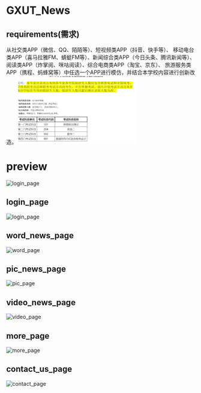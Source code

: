 # GXUT_News
## requirements(需求)
从社交类APP（微信、QQ、陌陌等）、短视频类APP（抖音、快手等）、
移动电台类APP（喜马拉雅FM、蜻蜓FM等）、新闻综合类APP（今日头条、腾讯新闻等）、
阅读类APP（炸掌阅、咪咕阅读）、综合电商类APP（淘宝、京东）、
旅游服务类APP（携程、蚂蜂窝等）中任选一个APP进行模仿，并结合本学校内容进行创新改造。
![login_page](https://github.com/javadoer/GXUT_News/blob/master/preview_images/2.png)
# preview

![login_page](https://github.com/javadoer/GXUT_News/preview_images/1.png)
## login_page
![login_page](https://github.com/javadoer/GXUT_News/tree/master/preview_images/login.png)
## word_news_page
![word_page](https://github.com/javadoer/GXUT_News/tree/master/preview_images/word.png)
## pic_news_page
![pic_page](https://github.com/javadoer/GXUT_News/tree/master/preview_images/picture.png)
## video_news_page
![video_page](https://github.com/javadoer/GXUT_News/tree/master/preview_images/video.png)
## more_page
![more_page](https://github.com/javadoer/GXUT_News/tree/master/preview_images/more.png)
## contact_us_page
![contact_page](https://github.com/javadoer/GXUT_News/tree/master/preview_images/contact.png)
